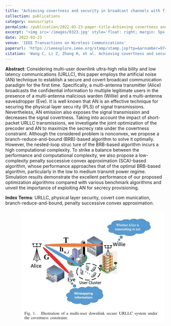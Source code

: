 ```yaml
---
title: "Achieving covertness and security in broadcast channels with finite blocklength"
collection: publications
category: manuscripts
permalink: /publication/2022-03-23-paper-title-Achieving covertness and security in broadcast channels with finite blocklength
excerpt: "<img src='/images/0323.jpg' style='float: right; margin: 5px;'>We proposes a symbol-level precoding-based scheme for STAR-RIS-aided dual-functional radar-communications (DFRC) systems. The aim is to securely transmit confidential information and perform target sensing concurrently. A joint optimization problem is formulated to maximize the average received radar sensing power, subject to constraints on communication users' quality-of-service and security, as well as practical waveform design restrictions."
date: 2022-03-23
venue: 'IEEE Transactions on Wireless Communications'
paperurl: 'https://ieeexplore.ieee.org/stamp/stamp.jsp?tp=&arnumber=9740462'
citation: 'Wang C, Li Z, Zhang H, et al. Achieving covertness and security in broadcast channels with finite blocklength[J]. IEEE Transactions on Wireless Communications, 2022, 21(9): 7624-7640.'
---
```




**Abstract**: Considering multi-user downlink ultra-high relia
bility and low latency communications (URLLC), this paper
 employs the artificial noise (AN) technique to establish a secure
 and covert broadcast communication paradigm for the first
 time. Specifically, a multi-antenna transmitter (Alice) broadcasts
 the confidential information to multiple legitimate users in the
 presence of a multi-antenna malicious warden (Willie) and a
 multi-antenna eavesdropper (Eve). It is well known that AN
 is an effective technique for securing the physical layer secu
rity (PLS) of signal transmissions. Nevertheless, AN emission also exposes the signal transmission and decreases the signal
 covertness. Taking into account the impact of short-packet
 URLLC transmissions, we investigate the joint optimization
 of the precoder and AN to maximize the secrecy rate under
 the covertness constraint. Although the considered problem is
 nonconvex, we propose a branch-reduce-and-bound (BRB)-based
 algorithm to solve it optimally. However, the nested-loop struc
ture of the BRB-based algorithm incurs a high computational
 complexity. To strike a balance between the performance and
 computational complexity, we also propose a low-complexity
 penalty successive convex approximation (SCA)-based algorithm,
 whose performance approaches that of the optimal BRB-based
 algorithm, particularly in the low to medium transmit power
 regime. Simulation results demonstrate the excellent performance
 of our proposed optimization algorithms compared with various
 benchmark algorithms and unveil the importance of exploiting
 AN for secrecy provisioning.


 
**Index Terms**:  URLLC, physical layer security, covert com
munication, branch-reduce-and-bound, penalty successive convex
 approximation.


 <img src='/images/0323.jpg' style='float: right; margin: 5px;'>
